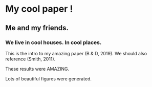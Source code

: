# My cool paper !
## Me and my friends.
### We live in cool houses. In cool places.

This is the intro to my amazing paper (B & D, 2019).
We should also reference (Smith, 2011).

These results were AMAZING.

Lots of beautiful figures were generated.
